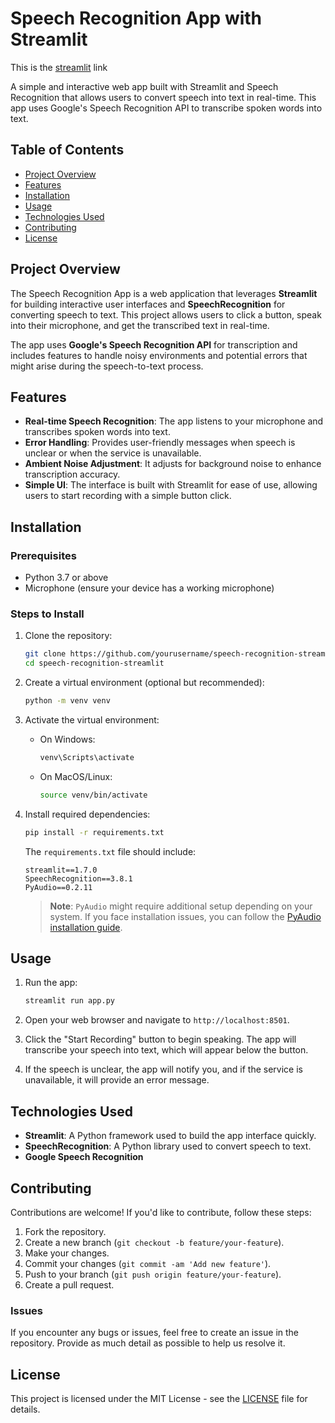 # Speech Recognition App with Streamlit
This is the [streamlit](https://speechrecognition123.streamlit.app/) link 

A simple and interactive web app built with Streamlit and Speech Recognition that allows users to convert speech into text in real-time. This app uses Google's Speech Recognition API to transcribe spoken words into text.

## Table of Contents
- [Project Overview](#project-overview)
- [Features](#features)
- [Installation](#installation)
- [Usage](#usage)
- [Technologies Used](#technologies-used)
- [Contributing](#contributing)
- [License](#license)

## Project Overview

The Speech Recognition App is a web application that leverages **Streamlit** for building interactive user interfaces and **SpeechRecognition** for converting speech to text. This project allows users to click a button, speak into their microphone, and get the transcribed text in real-time.

The app uses **Google's Speech Recognition API** for transcription and includes features to handle noisy environments and potential errors that might arise during the speech-to-text process.

## Features

- **Real-time Speech Recognition**: The app listens to your microphone and transcribes spoken words into text.
- **Error Handling**: Provides user-friendly messages when speech is unclear or when the service is unavailable.
- **Ambient Noise Adjustment**: It adjusts for background noise to enhance transcription accuracy.
- **Simple UI**: The interface is built with Streamlit for ease of use, allowing users to start recording with a simple button click.

## Installation

### Prerequisites
- Python 3.7 or above
- Microphone (ensure your device has a working microphone)

### Steps to Install

1. Clone the repository:
   ```bash
   git clone https://github.com/yourusername/speech-recognition-streamlit.git
   cd speech-recognition-streamlit
   ```

2. Create a virtual environment (optional but recommended):
   ```bash
   python -m venv venv
   ```

3. Activate the virtual environment:
   - On Windows:
     ```bash
     venv\Scripts\activate
     ```
   - On MacOS/Linux:
     ```bash
     source venv/bin/activate
     ```

4. Install required dependencies:
   ```bash
   pip install -r requirements.txt
   ```

   The `requirements.txt` file should include:
   ```
   streamlit==1.7.0
   SpeechRecognition==3.8.1
   PyAudio==0.2.11
   ```

   > **Note**: `PyAudio` might require additional setup depending on your system. If you face installation issues, you can follow the [PyAudio installation guide](https://pypi.org/project/PyAudio/).

## Usage

1. Run the app:
   ```bash
   streamlit run app.py
   ```

2. Open your web browser and navigate to `http://localhost:8501`.

3. Click the "Start Recording" button to begin speaking. The app will transcribe your speech into text, which will appear below the button.

4. If the speech is unclear, the app will notify you, and if the service is unavailable, it will provide an error message.

## Technologies Used

- **Streamlit**: A Python framework used to build the app interface quickly.
- **SpeechRecognition**: A Python library used to convert speech to text.
- **Google Speech Recognition**

## Contributing

Contributions are welcome! If you'd like to contribute, follow these steps:

1. Fork the repository.
2. Create a new branch (`git checkout -b feature/your-feature`).
3. Make your changes.
4. Commit your changes (`git commit -am 'Add new feature'`).
5. Push to your branch (`git push origin feature/your-feature`).
6. Create a pull request.

### Issues
If you encounter any bugs or issues, feel free to create an issue in the repository. Provide as much detail as possible to help us resolve it.

## License

This project is licensed under the MIT License - see the [LICENSE](LICENSE) file for details.

